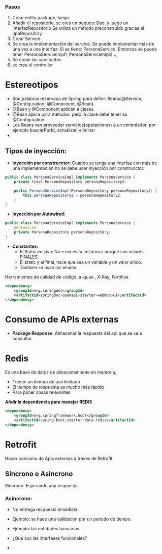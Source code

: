 ### Pasos
1. Crear entity package, luego <ClaseEntidad>
2. Añadir el repositorio, se crea un paquete Dao, y luego un InterfazRepositorio
   Se utiliza un método preconstruido gracias al JpaRepository.
3. Crear Service.
4. Se crea la implementación del service.
   Se puede implementar más de una vez a una interfaz:
   Si se tiene: PersonaService,
   Entonces se puede tener PersonaServiceImpl1, PersonaServiceImpl2...;
5. Se crean las constantes
6. se crea el controller

# Estereotipos
* Son palabras reservada de Spring para definir Beans(@Service, @Configuration, @Component, @Bean).
* @Bean y @Component aplican a clases.
* @Bean aplica para métodos, pero la clase debe tener su @Configuration
* Los Beans van proveeder servicios(operaciones) a un controlador, por ejemplo buscarPorId, actualizar, eliminar
*

## Tipos de inyección:
*  **Inyección por construcctor:**
   Cuando se tenga una interfaz con más de una implementación no se debe usar inyección por construcctor.
```java
public class PersonaServiceImpl implements PersonaService {
    private final PersonaRepository personaRepository2;

    public PersonaServiceImpl(PersonaRepository personaRepository2) {
        this.personaRepository2 = personaRepository2;
    }
}
```

* **Inyección por Autowired:**
```java
public class PersonaServiceImpl implements PersonaService {
    @Autowired
    private PersonaRepository personaRepository;
}
```
* **Constantes:**
    * El Static en java: No e necesita instanciar porque son valores FINALES.
    * El static y el final, hace que sea un variable y un valor único.
    * También se usan los enums


Herramientas de calidad de código, a-quue , X-Ray, Fortifive.

```xml
<dependency>
    <groupId>org.springdoc</groupId>
    <artifactId>springdoc-openapi-starter-webmvc-ui</artifactId>
</dependency>
```

# Consumo de APIs externas
* **Package Response**: 
Almacenar la respuesta del api que se va a consultar.

# Redis
Es una base de datos de almacenamiento en memoria, 
* Tienen un tiempo de uso limitado
* El tiempo de respuesta es mucho más rápido
* Para poner cosas relevantes

**Añdir la dependencia para manejar REDIS**
```xml
<dependency>
    <groupId>org.springframework.boot</groupId>
    <artifactId>spring-boot-starter-data-redis</artifactId>
</dependency>
```

# Retrofit
Hacer consumo de Apis externas a través de Retrofit.
## Síncrono o Asincrono
Síncrono: Esperando una respuesta.


### Asíncrono:
* No entrega respuesta inmediata.
* Ejemplo: se hace una validación por un periodo de tiempo.
* Ejemplo: las entidades bancarias.




* ¿Qué son las interfases funcionales?
* 


